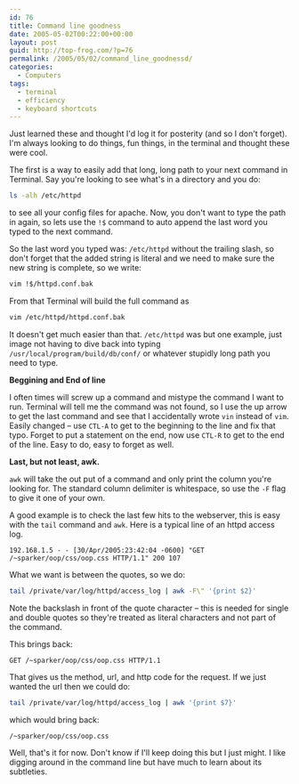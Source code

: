 ```yaml
---
id: 76
title: Command line goodness
date: 2005-05-02T00:22:00+00:00
layout: post
guid: http://top-frog.com/?p=76
permalink: /2005/05/02/command_line_goodnessd/
categories:
  - Computers
tags:
  - terminal
  - efficiency
  - keyboard shortcuts
---
```

Just learned these and thought I'd log it for posterity (and so I don't forget). I'm always looking to do things, fun things, in the terminal and thought these were cool.

The first is a way to easily add that long, long path to your next command in Terminal. Say you're looking to see what's in a directory and you do:

``` sh
ls -alh /etc/httpd
```

to see all your config files for apache. Now, you don't want to type the path in again, so lets use the `!$` command to auto append the last word you typed to the next command. 

So the last word you typed was: `/etc/httpd` without the trailing slash, so don't forget that the added string is literal and we need to make sure the new string is complete, so we write:

``` sh
vim !$/httpd.conf.bak
```

From that Terminal will build the full command as

``` sh
vim /etc/httpd/httpd.conf.bak
```

It doesn't get much easier than that. `/etc/httpd` was but one example, just image not having to dive back into typing `/usr/local/program/build/db/conf/` or whatever stupidly long path you need to type.

**Beggining and End of line**

I often times will screw up a command and mistype the command I want to run. Terminal will tell me the command was not found, so I use the up arrow to get the last command and see that I accidentally wrote `vin` instead of `vim`. Easily changed – use `CTL-A` to get to the beginning to the line and fix that typo. Forget to put a statement on the end, now use `CTL-R` to get to the end of the line. Easy to do, easy to forget as well.

**Last, but not least, awk.**

`awk` will take the out put of a command and only print the column you're looking for. The standard column delimiter is whitespace, so use the `-F` flag to give it one of your own.

A good example is to check the last few hits to the webserver, this is easy with the `tail` command and `awk`. Here is a typical line of an httpd access log.

```
192.168.1.5 - - [30/Apr/2005:23:42:04 -0600] "GET /~sparker/oop/css/oop.css HTTP/1.1" 200 107
```

What we want is between the quotes, so we do:

``` sh
tail /private/var/log/httpd/access_log | awk -F\" '{print $2}'
```

Note the backslash in front of the quote character – this is needed for single and double quotes so they're treated as literal characters and not part of the command.

This brings back:

```
GET /~sparker/oop/css/oop.css HTTP/1.1
```

That gives us the method, url, and http code for the request. If we just wanted the url then we could do:

``` sh
tail /private/var/log/httpd/access_log | awk '{print $7}'
```

which would bring back:

```
/~sparker/oop/css/oop.css
```

Well, that's it for now. Don't know if I'll keep doing this but I just might. I like digging around in the command line but have much to learn about its subtleties.